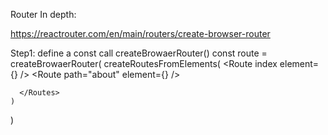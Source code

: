 Router In depth:

https://reactrouter.com/en/main/routers/create-browser-router

Step1: define a const call createBrowaerRouter() 
const route = createBrowaerRouter(
    createRoutesFromElements(
        <Routes>
        <Route index element={<Home />} />
        <Route path="about" element={<About />} />
       
      </Routes>
    )
)